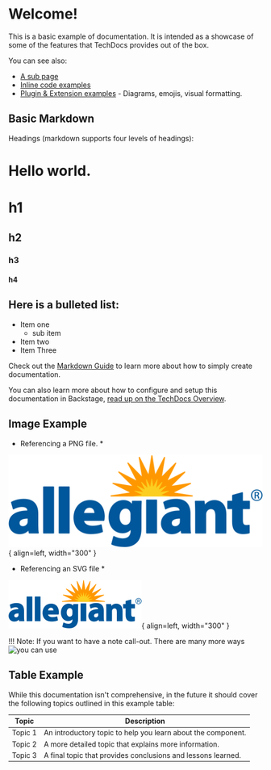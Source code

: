 # Welcome!

This is a basic example of documentation. It is intended as a showcase of some of the
features that TechDocs provides out of the box.

You can see also:

- [A sub page](sub-page.md)
- [Inline code examples](code/code-sample.md)
- [Plugin & Extension examples](extensions.md) - Diagrams, emojis, visual formatting.

## Basic Markdown

Headings (markdown supports four levels of headings):

# Hello world.

# h1

## h2

### h3

#### h4


## Here is a bulleted list:

- Item one
  - sub item
- Item two
- Item Three

Check out the [Markdown Guide](https://www.markdownguide.org/) to learn more about how to
simply create documentation.

You can also learn more about how to configure and setup this documentation in Backstage,
[read up on the TechDocs Overview](https://backstage.io/docs/features/techdocs/techdocs-overview).

## Image Example

* Referencing a PNG file. *

![Allegiant Logo](images/Allegiant.png) { align=left,  width="300" }

* Referencing an SVG file *

![Allegiant Logo](images/Allegiant.svg){ align=left, width="300" }

!!! Note:
If you want to have a note call-out. There are many more ways ![you can use](https://squidfunk.github.io/mkdocs-material/reference/admonitions/#supported-types)


## Table Example

While this documentation isn't comprehensive, in the future it should cover the following
topics outlined in this example table:

| Topic   | Description                                                  |
| ------- | ------------------------------------------------------------ |
| Topic 1 | An introductory topic to help you learn about the component. |
| Topic 2 | A more detailed topic that explains more information.        |
| Topic 3 | A final topic that provides conclusions and lessons learned. |

